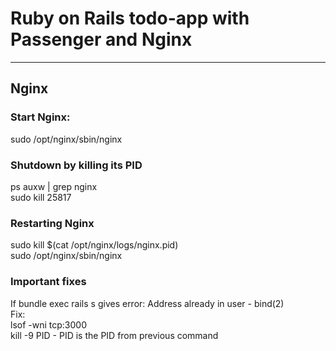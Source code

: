 # Ruby on Rails todo-app with Passenger and Nginx  
---
## Nginx
### Start Nginx:  
sudo /opt/nginx/sbin/nginx  

### Shutdown by killing its PID  
ps auxw | grep nginx  
sudo kill 25817  

### Restarting Nginx  
sudo kill $(cat /opt/nginx/logs/nginx.pid)  
sudo /opt/nginx/sbin/nginx  

### Important fixes  
If bundle exec rails s gives error: Address already in user - bind(2)  
Fix:  
		lsof -wni tcp:3000  
		kill -9 PID - PID is the PID from previous command  

